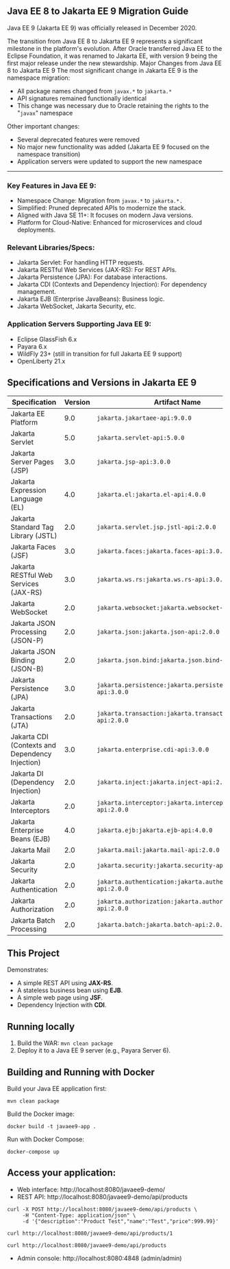 Java EE 8 to Jakarta EE 9 Migration Guide
---
Java EE 9 (Jakarta EE 9) was officially released in December 2020.

The transition from Java EE 8 to Jakarta EE 9 represents a significant milestone in the platform's evolution. After Oracle transferred Java EE to the Eclipse Foundation, it was renamed to Jakarta EE, with version 9 being the first major release under the new stewardship.
Major Changes from Java EE 8 to Jakarta EE 9
The most significant change in Jakarta EE 9 is the namespace migration:

* All package names changed from `javax.*` to `jakarta.*`
* API signatures remained functionally identical
* This change was necessary due to Oracle retaining the rights to the "`javax`" namespace

Other important changes:

* Several deprecated features were removed
* No major new functionality was added (Jakarta EE 9 focused on the namespace transition)
* Application servers were updated to support the new namespace

---

### Key Features in Java EE 9:
* Namespace Change: Migration from `javax.*` to `jakarta.*.`
* Simplified: Pruned deprecated APIs to modernize the stack.
* Aligned with Java SE 11+: It focuses on modern Java versions.
* Platform for Cloud-Native: Enhanced for microservices and cloud deployments.

### Relevant Libraries/Specs:
* Jakarta Servlet: For handling HTTP requests.
* Jakarta RESTful Web Services (JAX-RS): For REST APIs.
* Jakarta Persistence (JPA): For database interactions.
* Jakarta CDI (Contexts and Dependency Injection): For dependency management.
* Jakarta EJB (Enterprise JavaBeans): Business logic.
* Jakarta WebSocket, Jakarta Security, etc.

### Application Servers Supporting Java EE 9:
* Eclipse GlassFish 6.x
* Payara 6.x
* WildFly 23+ (still in transition for full Jakarta EE 9 support)
* OpenLiberty 21.x

## Specifications and Versions in Jakarta EE 9

| Specification                                     | Version     | Artifact Name                                       |
|--------------------------------------------------|-------------|----------------------------------------------------|
| Jakarta EE Platform                              | 9.0         | `jakarta.jakartaee-api:9.0.0`                      |
| Jakarta Servlet                                  | 5.0         | `jakarta.servlet-api:5.0.0`                        |
| Jakarta Server Pages (JSP)                       | 3.0         | `jakarta.jsp-api:3.0.0`                            |
| Jakarta Expression Language (EL)                 | 4.0         | `jakarta.el:jakarta.el-api:4.0.0`                  |
| Jakarta Standard Tag Library (JSTL)              | 2.0         | `jakarta.servlet.jsp.jstl-api:2.0.0`               |
| Jakarta Faces (JSF)                              | 3.0         | `jakarta.faces:jakarta.faces-api:3.0.0`            |
| Jakarta RESTful Web Services (JAX-RS)            | 3.0         | `jakarta.ws.rs:jakarta.ws.rs-api:3.0.0`            |
| Jakarta WebSocket                                | 2.0         | `jakarta.websocket:jakarta.websocket-api:2.0.0`    |
| Jakarta JSON Processing (JSON-P)                 | 2.0         | `jakarta.json:jakarta.json-api:2.0.0`              |
| Jakarta JSON Binding (JSON-B)                    | 2.0         | `jakarta.json.bind:jakarta.json.bind-api:2.0.0`    |
| Jakarta Persistence (JPA)                        | 3.0         | `jakarta.persistence:jakarta.persistence-api:3.0.0`|
| Jakarta Transactions (JTA)                       | 2.0         | `jakarta.transaction:jakarta.transaction-api:2.0.0`|
| Jakarta CDI (Contexts and Dependency Injection)  | 3.0         | `jakarta.enterprise.cdi-api:3.0.0`                 |
| Jakarta DI (Dependency Injection)                | 2.0         | `jakarta.inject:jakarta.inject-api:2.0.0`          |
| Jakarta Interceptors                             | 2.0         | `jakarta.interceptor:jakarta.interceptor-api:2.0.0`|
| Jakarta Enterprise Beans (EJB)                   | 4.0         | `jakarta.ejb:jakarta.ejb-api:4.0.0`                |
| Jakarta Mail                                     | 2.0         | `jakarta.mail:jakarta.mail-api:2.0.0`              |
| Jakarta Security                                 | 2.0         | `jakarta.security:jakarta.security-api:2.0.0`      |
| Jakarta Authentication                           | 2.0         | `jakarta.authentication:jakarta.authentication-api:2.0.0` |
| Jakarta Authorization                            | 2.0         | `jakarta.authorization:jakarta.authorization-api:2.0.0` |
| Jakarta Batch Processing                         | 2.0         | `jakarta.batch:jakarta.batch-api:2.0.0`            |


## This Project
Demonstrates:
- A simple REST API using **JAX-RS**.
- A stateless business bean using **EJB**.
- A simple web page using **JSF**.
- Dependency Injection with **CDI**.

## Running locally
1. Build the WAR: `mvn clean package`
2. Deploy it to a Java EE 9 server (e.g., Payara Server 6).

## Building and Running with Docker
Build your Java EE application first:
```
mvn clean package
```
Build the Docker image:
```
docker build -t javaee9-app .
```
Run with Docker Compose:
```
docker-compose up
```

## Access your application:

* Web interface: http://localhost:8080/javaee9-demo/
* REST API: http://localhost:8080/javaee9-demo/api/products
```shell
curl -X POST http://localhost:8080/javaee9-demo/api/products \
     -H "Content-Type: application/json" \
     -d '{"description":"Product Test","name":"Test","price":999.99}'
     
curl http://localhost:8080/javaee9-demo/api/products/1

curl http://localhost:8080/javaee9-demo/api/products
```
* Admin console: http://localhost:8080:4848 (admin/admin)
